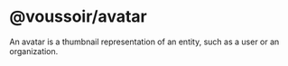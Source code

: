 # @voussoir/avatar

An avatar is a thumbnail representation of an entity, such as a user or an
organization.
